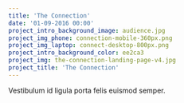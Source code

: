```yaml
---
title: 'The Connection'
date: '01-09-2016 00:00'
project_intro_background_image: audience.jpg
project_img_phone: connection-mobile-360px.png
project_img_laptop: connect-desktop-800px.png
project_intro_background_color: ee2ca3
project_img: the-connection-landing-page-v4.jpg
project_title: 'The Connection'
---
```


<p class="subhead">Vestibulum id ligula porta felis euismod semper.</p>